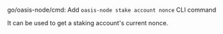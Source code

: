 go/oasis-node/cmd: Add `oasis-node stake account nonce` CLI command

It can be used to get a staking account's current nonce.
